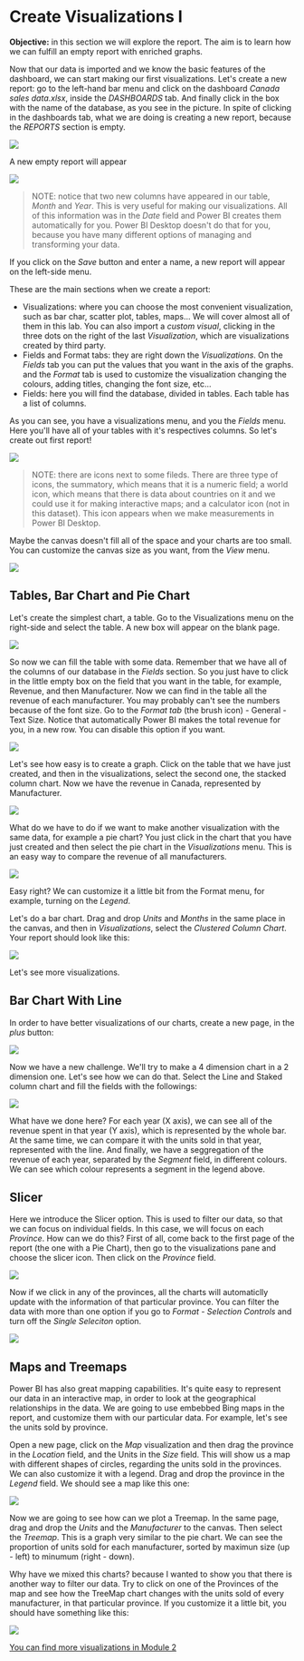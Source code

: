 # Create Visualizations I
**Objective:** in this section we will explore the report. The aim is to learn how we can fulfill an empty report with enriched graphs.

Now that our data is imported and we know the basic features of the dashboard, we can start making our first visualizations. Let's create a new report: go to the left-hand bar menu and click on the dashboard *Canada sales data.xlsx*, inside the *DASHBOARDS* tab. And finally click in the box with the name of the database, as you see in the picture. In spite of clicking in the dashboards tab, what we are doing is creating a new report, because the *REPORTS* section is empty.

![](/Module%201%20-%20Visualizations%20I/Images/0.PNG)


A new empty report will appear

![](/Module%201%20-%20Visualizations%20I/Images/1.PNG)

> NOTE: notice that two new columns have appeared in our table, *Month* and *Year*. This is very useful for making our visualizations. All of this information was in the *Date* field and Power BI creates them automatically for you. Power BI Desktop doesn't do that for you, because you have many different options of managing and transforming your data.



If you click on the *Save* button and enter a name, a new report will appear on the left-side menu.

These are the main sections when we create a report:
* Visualizations: where you can choose the most convenient visualization, such as bar char, scatter plot, tables, maps... We will cover almost all of them in this lab. You can also import a *custom visual*, clicking in the three dots on the right of the last *Visualization*, which are visualizations created by third party.
* Fields and Format tabs: they are right down the *Visualizations*. On the *Fields* tab you can put the values that you want in the axis of the graphs. and the *Format* tab is used to customize the visualization changing the colours, adding titles, changing the font size, etc...
* Fields: here you will find the database, divided in tables. Each table has a list of columns.

As you can see, you have a visualizations menu, and you the *Fields* menu. Here you'll have all of your tables with it's respectives columns. So let's create out first report!

![](/Module%201%20-%20Visualizations%20I/Images/2.PNG)

> NOTE: there are icons next to some fileds. There are three type of icons, the summatory, which means that it is a numeric field; a world icon, which means that there is data about countries on it and we could use it for making interactive maps; and a calculator icon (not in this dataset). This icon appears when we make measurements in Power BI Desktop.


Maybe the canvas doesn't fill all of the space and your charts are too small. You can customize the canvas size as you want, from the *View* menu.

![](/Module%201%20-%20Visualizations%20I/Images/2.1.PNG)


## Tables, Bar Chart and Pie Chart
Let's create the simplest chart, a table. Go to the Visualizations menu on the right-side and select the table. A new box will appear on the blank page.

![](/Module%201%20-%20Visualizations%20I/Images/3.PNG)

So now we can fill the table with some data. Remember that we have all of the columns of our database in the *Fields* section. So you just have to click in the little empty box on the field that you want in the table, for example, Revenue, and then Manufacturer. Now we can find in the table all the revenue of each manufacturer. You may probably can't see the numbers because of the font size. Go to the *Format tab* (the brush icon) - General - Text Size. Notice that automatically Power BI makes the total revenue for you, in a new row. You can disable this option if you want.

![](/Module%201%20-%20Visualizations%20I/Images/4.PNG)

Let's see how easy is to create a graph. Click on the table that we have just created, and then in the visualizations, select the second one, the stacked column chart. Now we have the revenue in Canada, represented by Manufacturer.

![](/Module%201%20-%20Visualizations%20I/Images/5.PNG)

What do we have to do if we want to make another visualization with the same data, for example a pie chart? You just click in the chart that you have just created and then select the pie chart in the *Visualizations* menu. This is an easy way to compare the revenue of all manufacturers.

![](/Module%201%20-%20Visualizations%20I/Images/6.PNG)

Easy right? We can customize it a little bit from the Format menu, for example, turning on the *Legend*.

Let's do a bar chart. Drag and drop *Units* and *Months* in the same place in the canvas, and then in *Visualizations*, select the *Clustered Column Chart*. Your report should look like this:

![](/Module%201%20-%20Visualizations%20I/Images/6.1.PNG)

Let's see more visualizations.

## Bar Chart With Line
In order to have better visualizations of our charts, create a new page, in the *plus* button:

![](/Module%201%20-%20Visualizations%20I/Images/6.2.PNG)

Now we have a new challenge. We'll try to make a 4 dimension chart in a 2 dimension one. Let's see how we can do that. Select the Line and Staked column chart and fill the fields with the followings:

![](/Module%201%20-%20Visualizations%20I/Images/7.PNG)

What have we done here? For each year (X axis), we can see all of the revenue spent in that year (Y axis), which is represented by the whole bar. At the same time, we can compare it with the units sold in that year, represented with the line. And finally, we have a seggregation of the revenue of each year, separated by the *Segment* field, in different colours. We can see which colour represents a segment in the legend above.

## Slicer
Here we introduce the Slicer option. This is used to filter our data, so that we can focus on individual fields. In this case, we will focus on each *Province*. How can we do this? First of all, come back to the first page of the report (the one with a Pie Chart), then go to the visualizations pane and choose the slicer icon. Then click on the *Province* field.

![](/Module%201%20-%20Visualizations%20I/Images/8.PNG)

Now if we click in any of the provinces, all the charts will automaticlly update with the information of that particular province. You can filter the data with more than one option if you go to *Format - Selection Controls* and turn off the *Single Seleciton* option.

![](/Module%201%20-%20Visualizations%20I/Images/9.PNG)


## Maps and Treemaps
Power BI has also great mapping capabilities. It's quite easy to represent our data in an interactive map, in order to look at the geographical relationships in the data. We are going to use embebbed Bing maps in the report, and customize them with our particular data. For example, let's see the units sold by province.

Open a new page, click on the *Map* visualization and then drag the province in the *Location* field, and the Units in the *Size* field. This will show us a map with different shapes of circles, regarding the units sold in the provinces. We can also customize it with a legend. Drag and drop the province in the *Legend* field. We should see a map like this one:

![](/Module%201%20-%20Visualizations%20I/Images/10.PNG)


Now we are going to see how can we plot a Treemap. In the same page, drag and drop the *Units* and the *Manufacturer* to the canvas. Then select the *Treemap*. This is a graph very similar to the pie chart. We can see the proportion of units sold for each manufacturer, sorted by maximun size (up - left) to minumum (right - down).

Why have we mixed this charts? because I wanted to show you that there is another way to filter our data. Try to click on one of the Provinces of the map and see how the TreeMap chart changes with the units sold of every manufacturer, in that particular province. If you customize it a little bit, you should have something like this:

![](/Module%201%20-%20Visualizations%20I/Images/11.PNG)

[You can find more visualizations in Module 2](https://github.com/daorti/PowerBIWorkshop/tree/master/Module%202%20-%20Visualizations%20II)



